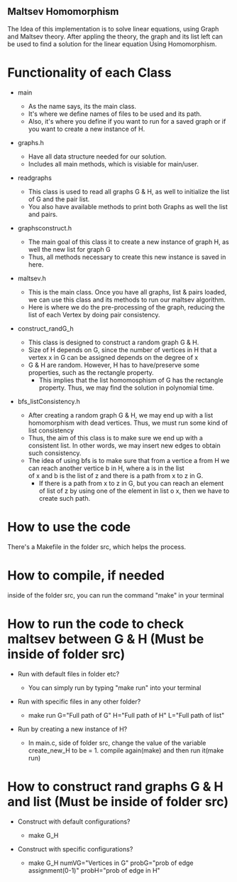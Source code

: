 ## Maltsev Homomorphism

The Idea of this implementation is to solve linear equations, using Graph and Maltsev theory. 
After appling the theory, the graph and its list left can be used to find a solution for the linear equation Using Homomorphism.

# Functionality of each Class
  * main
    * As the name says, its the main class.
    * It's where we define names of files to be used and its path.
    * Also, it's where you define if you want to run for a saved graph or if you want to create a new instance of H.
  
  * graphs.h
    * Have all data structure needed for our solution. 
    * Includes all main methods, which is visiable for main/user.
  
  * readgraphs
    * This class is used to read all graphs G & H, as well to initialize the list of G and the pair list.
    * You also have available methods to print both Graphs as well the list and pairs.
    
  * graphsconstruct.h
    * The main goal of this class it to create a new instance of graph H, as well the new list for graph G
    * Thus, all methods necessary to create this new instance is saved in here.
    
  * maltsev.h
    * This is the main class. Once you have all graphs, list & pairs loaded, we can use this class and its methods to run our maltsev algorithm.
    * Here is where we do the pre-processing of the graph, reducing the list of each Vertex by doing pair consistency.

  * construct_randG_h
    * This class is designed to construct a random graph G & H.
    * Size of H depends on G, since the number of vertices in H that a vertex x in G can be assigned depends on the degree of x
    * G & H are random. However, H has to have/preserve some properties, such as the rectangle property. 
      * This implies that the list homomosphism of G has the rectangle property. Thus, we may find the solution in polynomial time.

  * bfs_listConsistency.h
    * After creating a random graph G & H, we may end up with a list homomorphism with dead vertices. Thus, we must run some kind of list consistency
    * Thus, the aim of this class is to make sure we end up with a consistent list. In other words, we may insert new edges to obtain such consistency.
    * The idea of using bfs is to make sure that from a vertice a from H we can reach another vertice b in H, where a is in the list </br>
      of x and b is the list of z and there is a path from x to z in G.
      * If there is a path from x to z in G, but you can reach an element of list of z by using one of the element in list o x, then we have to create such path.

# How to use the code
  There's a Makefile in the folder src, which helps the process.
  
# How to compile, if needed
  inside of the folder src, you can run the command "make" in your terminal

# How to run the code to check maltsev between G & H (Must be inside of folder src)
  * Run with default files in folder etc? 
    * You can simply run by typing "make run" into your terminal

  * Run with specific files in any other folder? 
    * make run G="Full path of G" H="Full path of H" L="Full path of list"

  * Run by creating a new instance of H?
    *  In main.c, side of folder src, change the value of the variable create_new_H to be  = 1. compile again(make) and then run it(make run)


# How to construct rand graphs G & H and list (Must be inside of folder src)
  * Construct with default configurations? 
    * make G_H

  * Construct with specific configurations? 
    * make G_H numVG="Vertices in G" probG="prob of edge assignment(0-1)" probH="prob of edge in H"